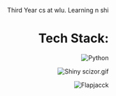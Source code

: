 <div align="right">

Third Year cs at wlu. Learning n shi


# Tech Stack:
![Python](https://img.shields.io/badge/python-3670A0?style=for-the-badge&logo=python&logoColor=ffdd54) 


<img src="https://projectpokemon.org/images/shiny-sprite/volcarona.gif" alt="Shiny scizor.gif"> <br>


<img src="https://komarev.com/ghpvc/?username=Flapjacck&label=Profile%20views&color=yellow&style=for-the-badge&base=1143" alt="Flapjacck" />
</div>

<!-- Proudly created with GPRM ( https://gprm.itsvg.in ) -->
<!-- Also proudly changed a bit by flapjacck ( thats me ) -->
